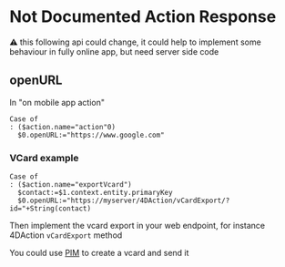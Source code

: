 # Not Documented Action Response

⚠️ this following api could change, it could help to implement some behaviour in fully online app, but need server side code


## openURL

In "on mobile app action"

```4d
Case of
: ($action.name="action"0)
  $0.openURL:="https://www.google.com"

```

### VCard example

```4d
Case of
: ($action.name="exportVcard")
  $contact:=$1.context.entity.primaryKey
  $0.openURL:="https://myserver/4DAction/vCardExport/?id="+String(contact)

```

Then implement the vcard export in your web endpoint, for instance 4DAction `vCardExport` method

You could use [PIM](https://github.com/mesopelagique/PIM) to create a vcard and send it
